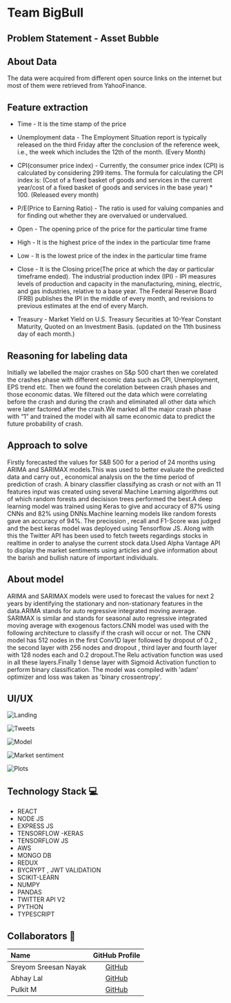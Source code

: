 # Team BigBull
## Problem Statement - Asset Bubble 
## About Data 
The data were acquired from different open source links on the internet but most of them were retrieved from YahooFinance.
## Feature extraction 
* Time - It is the time stamp of the price

* Unemployment data - The Employment Situation report is typically released on the third Friday after the conclusion of the reference week, i.e., the week which includes the 12th of the month. (Every Month)

* CPI(consumer price index) - Currently, the consumer price index (CPI) is calculated by considering 299 items. The formula for calculating the CPI index is: (Cost of a fixed basket of goods and services in the current year/cost of a fixed basket of goods and services in the base year) * 100. (Released every month)

* P/E(Price to Earning Ratio) - The ratio is used for valuing companies and for finding out whether they are overvalued or undervalued.

* Open - The opening price of the price for the particular time frame  

* High - It is the highest price of the index in the particular time frame

* Low - It is the lowest price of the index in the particular time frame

* Close - It is the Closing price(The price at which the day or particular timeframe ended).
The industrial production index (IPI) - IPI measures levels of production and capacity in the manufacturing, mining, electric, and gas industries, relative to a base year. The Federal Reserve Board (FRB) publishes the IPI in the middle of every month, and revisions to previous estimates at the end of every March.

* Treasury - Market Yield on U.S. Treasury Securities at 10-Year Constant Maturity, Quoted on an Investment Basis. (updated on the 11th business day of each month.)

## Reasoning for labeling data
Initially we labelled the major crashes on S&p 500 chart then we corelated the crashes phase with different ecomic data such as CPI, Unemployment, EPS trend etc. Then we found the corelation between crash phases and those economic datas. We filtered out the data which were correlating before the crash and during the crash and eliminated all other data which were later factored after the crash.We marked all the major crash phase with “1” and trained the model with all same economic data to predict the future probability of crash.

## Approach to solve
Firstly forecasted the values for S&B 500 for a period of 24 months using ARIMA and SARIMAX models.This was used to better evaluate the predicted data and carry out , economical analysis on the the time period of prediction of crash.
A binary classifier classifying as crash or not with an 11 features input was created using several Machine Learning algorithms out of which random forests and decisison trees performed the best.A deep learning model was trained using Keras to give and accuracy of 87% using CNNs and 82% using DNNs.Machine learning models like random forests gave an accuracy of 94%. The precission , recall and F1-Score was judged and the best keras model was deployed using Tensorflow JS.
Along with this the Twitter API has been used to fetch tweets regardings stocks in realtime in order to analyse the current stock data.Used Alpha Vantage API to display the  market sentiments using articles and give information about the barish and bullish nature of important individuals.

## About model 
ARIMA and SARIMAX models were used to forecast the values for next 2 years by identifying the stationary and non-stationary features in the data.ARIMA stands for auto regressive integrated moving average. SARIMAX is similar and stands for seasonal auto regressive integrated moving average with exogenous factors.CNN model was used with the following architecture to classify if the crash will occur or not. The CNN model has 512 nodes in the first Conv1D layer followed by dropout of 0.2 , the second layer with 256 nodes and dropout , third layer and fourth layer with 128 nodes each and 0.2 dropout.The Relu activation function was used in all these layers.Finally 1 dense layer with Sigmoid Activation function to perform binary classification. The model was compiled with 'adam' optimizer and loss was taken as 'binary crossentropy'.

## UI/UX
![Landing](https://github.com/iamneo-production/4406b380-4ee6-4320-955b-eb9e6e2f0f44/blob/main/Images/landing.jpeg)

![Tweets](https://github.com/iamneo-production/4406b380-4ee6-4320-955b-eb9e6e2f0f44/blob/main/Images/tweets.jpeg)

![Model](https://github.com/iamneo-production/4406b380-4ee6-4320-955b-eb9e6e2f0f44/blob/main/Images/predict.jpeg)

![Market sentiment](https://github.com/iamneo-production/4406b380-4ee6-4320-955b-eb9e6e2f0f44/blob/main/Images/sentiment.jpeg)

![Plots](https://github.com/iamneo-production/4406b380-4ee6-4320-955b-eb9e6e2f0f44/blob/main/Images/plots.jpeg)


## Technology Stack 💻
* REACT 
* NODE JS
* EXPRESS JS
* TENSORFLOW -KERAS
* TENSORFLOW JS
* AWS
* MONGO DB
* REDUX
* BYCRYPT , JWT VALIDATION
* SCIKIT-LEARN
* NUMPY 
* PANDAS
* TWITTER API V2
* PYTHON 
* TYPESCRIPT

## Collaborators 🤖
| Name      | GitHub Profile     |
| :------------- | :----------: |
|  Sreyom Sreesan Nayak  | [GitHub](https://github.com/sreyom31) |
|  Abhay Lal | [GitHub](https://github.com/abhay-lal) |
|  Pulkit M | [GitHub]( https://github.com/Pulkit1802) |


